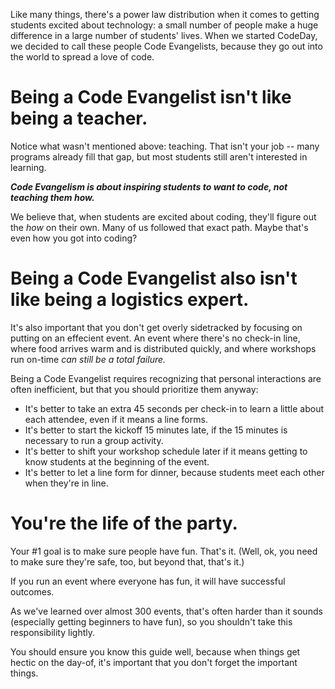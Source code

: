 Like many things, there's a power law distribution when it comes to getting students excited about technology: a small number of people make a huge difference in a large number of students' lives. When we started CodeDay, we decided to call these people Code Evangelists, because they go out into the world to spread a love of code.

# Being a Code Evangelist isn't like being a teacher.

Notice what wasn't mentioned above: teaching. That isn't your job -- many programs already fill that gap, but most students still aren't interested in learning.

_**Code Evangelism is about inspiring students to want to code, not teaching them how.**_

We believe that, when students are excited about coding, they'll figure out the _how_ on their own. Many of us followed that exact path. Maybe that's even how you got into coding?

# Being a Code Evangelist also isn't like being a logistics expert.

It's also important that you don't get overly sidetracked by focusing on putting on an effecient event. An event where there's no check-in line, where food arrives warm and is distributed quickly, and where workshops run on-time _can still be a total failure._

Being a Code Evangelist requires recognizing that personal interactions are often inefficient, but that you should prioritize them anyway:

* It's better to take an extra 45 seconds per check-in to learn a little about each attendee, even if it means a line forms.
* It's better to start the kickoff 15 minutes late, if the 15 minutes is necessary to run a group activity.
* It's better to shift your workshop schedule later if it means getting to know students at the beginning of the event.
* It's better to let a line form for dinner, because students meet each other when they're in line.

# You're the life of the party.

Your \#1 goal is to make sure people have fun. That's it. \(Well, ok, you need to make sure they're safe, too, but beyond that, that's it.\)

If you run an event where everyone has fun, it will have successful outcomes.

As we've learned over almost 300 events, that's often harder than it sounds \(especially getting beginners to have fun\), so you shouldn't take this responsibility lightly.

You should ensure you know this guide well, because when things get hectic on the day-of, it's important that you don't forget the important things.

